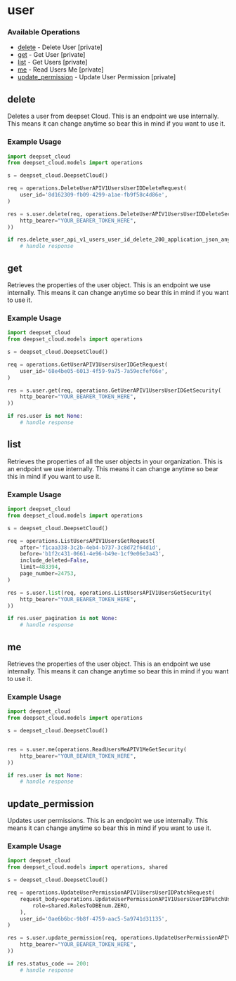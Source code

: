 # user

### Available Operations

* [delete](#delete) - Delete User [private]
* [get](#get) - Get User [private]
* [list](#list) - Get Users [private]
* [me](#me) - Read Users Me [private]
* [update_permission](#update_permission) - Update User Permission [private]

## delete

Deletes a user from deepset Cloud. This is an endpoint we use internally. This means it can change anytime so bear this in mind if you want to use it.

### Example Usage

```python
import deepset_cloud
from deepset_cloud.models import operations

s = deepset_cloud.DeepsetCloud()

req = operations.DeleteUserAPIV1UsersUserIDDeleteRequest(
    user_id='8d162309-fb09-4299-a1ae-fb9f58c4d86e',
)

res = s.user.delete(req, operations.DeleteUserAPIV1UsersUserIDDeleteSecurity(
    http_bearer="YOUR_BEARER_TOKEN_HERE",
))

if res.delete_user_api_v1_users_user_id_delete_200_application_json_any is not None:
    # handle response
```

## get

Retrieves the properties of the user object. This is an endpoint we use internally. This means it can change anytime so bear this in mind if you want to use it.

### Example Usage

```python
import deepset_cloud
from deepset_cloud.models import operations

s = deepset_cloud.DeepsetCloud()

req = operations.GetUserAPIV1UsersUserIDGetRequest(
    user_id='68e4be05-6013-4f59-9a75-7a59ecfef66e',
)

res = s.user.get(req, operations.GetUserAPIV1UsersUserIDGetSecurity(
    http_bearer="YOUR_BEARER_TOKEN_HERE",
))

if res.user is not None:
    # handle response
```

## list

Retrieves the properties of all the user objects in your organization. This is an endpoint we use internally. This means it can change anytime so bear this in mind if you want to use it.

### Example Usage

```python
import deepset_cloud
from deepset_cloud.models import operations

s = deepset_cloud.DeepsetCloud()

req = operations.ListUsersAPIV1UsersGetRequest(
    after='f1caa338-3c2b-4eb4-b737-3c8d72f64d1d',
    before='b1f2c431-0661-4e96-b49e-1cf9e06e3a43',
    include_deleted=False,
    limit=483394,
    page_number=24753,
)

res = s.user.list(req, operations.ListUsersAPIV1UsersGetSecurity(
    http_bearer="YOUR_BEARER_TOKEN_HERE",
))

if res.user_pagination is not None:
    # handle response
```

## me

Retrieves the properties of the user object. This is an endpoint we use internally. This means it can change anytime so bear this in mind if you want to use it.

### Example Usage

```python
import deepset_cloud
from deepset_cloud.models import operations

s = deepset_cloud.DeepsetCloud()


res = s.user.me(operations.ReadUsersMeAPIV1MeGetSecurity(
    http_bearer="YOUR_BEARER_TOKEN_HERE",
))

if res.user is not None:
    # handle response
```

## update_permission

Updates user permissions. This is an endpoint we use internally. This means it can change anytime so bear this in mind if you want to use it.

### Example Usage

```python
import deepset_cloud
from deepset_cloud.models import operations, shared

s = deepset_cloud.DeepsetCloud()

req = operations.UpdateUserPermissionAPIV1UsersUserIDPatchRequest(
    request_body=operations.UpdateUserPermissionAPIV1UsersUserIDPatchUserRole(
        role=shared.RolesToDBEnum.ZERO,
    ),
    user_id='0ae6b6bc-9b8f-4759-aac5-5a9741d31135',
)

res = s.user.update_permission(req, operations.UpdateUserPermissionAPIV1UsersUserIDPatchSecurity(
    http_bearer="YOUR_BEARER_TOKEN_HERE",
))

if res.status_code == 200:
    # handle response
```
